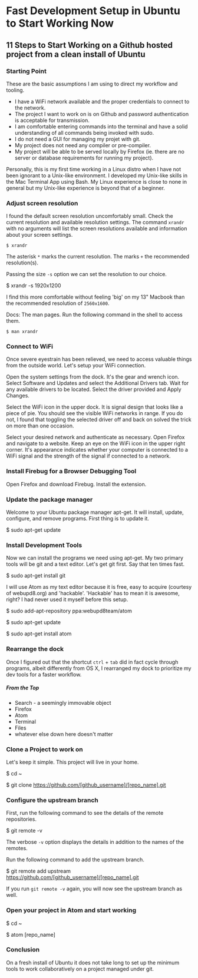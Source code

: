Fast Development Setup in Ubuntu to Start Working Now
=====================================================

11 Steps to Start Working on a Github hosted project from a clean install of Ubuntu
-----------------------------------------------------------------------------------
### Starting Point

These are the basic assumptions I am using to direct my workflow and tooling.

+ I have a WiFi network available and the proper credentials to connect to the network.
+ The project I want to work on is on Github and password authentication is acceptable for transmission.
+ I am comfortable entering commands into the terminal and have a solid understanding of all commands being invoked with sudo.
+ I do not need a GUI for managing my projet with git.
+ My project does not need any compiler or pre-compiler.
+ My project will be able to be served locally by Firefox (ie. there are no server or database requirements for running my project).

Personally, this is my first time working in a Linux distro when I have not been ignorant to a Unix-like environment. I developed my Unix-like skills in the Mac Terminal App using Bash. My Linux experience is close to none in general but my Unix-like experience is beyond that of a beginner.

### Adjust screen resolution

I found the default screen resolution uncomfortably small. Check the current resolution and available resolution settings.  The command ```xrandr``` with no arguments will list the screen resolutions available and information about your screen settings.

	$ xrandr

The asterisk ```*``` marks the current resolution. The marks ```+``` the recommended resolution(s).

Passing the size ```-s``` option we can set the resolution to our choice.

  $ xrandr -s 1920x1200

I find this more comfortable without feeling 'big' on my 13" Macbook than the recommended resolution of ```2560x1600```.

Docs: The man pages. Run the following command in the shell to access them.

    $ man xrandr

### Connect to WiFi

Once severe eyestrain has been relieved, we need to access valuable things from the outside world. Let's setup your WiFi connection.

Open the system settings from the dock. It's the gear and wrench icon. Select Software and Updates and select the Additional Drivers tab. Wait for any available drivers to be located. Select the driver provided and Apply Changes.

Select the WiFi icon in the upper dock. It is signal design that looks like a piece of pie. You should see the visible WiFi networks in range. If you do not, I found that toggling the selected driver off and back on solved the trick on more than one occasion.

Select your desired network and authenticate as necessary. Open Firefox and navigate to a website. Keep an eye on the WiFi icon in the upper right corner. It's appearance indicates whether your computer is connected to a WiFi signal and the strength of the signal if connected to a network.

### Install Firebug for a Browser Debugging Tool

Open Firefox and download Firebug.
Install the extension.

### Update the package manager

Welcome to your Ubuntu package manager apt-get. It will install, update, configure, and remove programs. First thing is to update it.

  $ sudo apt-get update

### Install Development Tools  

Now we can install the programs we need using apt-get. My two primary tools will be git and a text editor. Let's get git first. Say that ten times fast.

  $ sudo apt-get install git

I will use Atom as my text editor because it is free, easy to acquire (courtesy of webupd8.org) and 'hackable'. 'Hackable' has to mean it is awesome, right? I had never used it myself before this setup.

  $ sudo add-apt-repository ppa:webupd8team/atom

  $ sudo apt-get update

  $ sudo apt-get install atom

### Rearrange the dock

Once I figured out that the shortcut ```ctrl``` + ```tab``` did in fact cycle through programs, albeit differently from OS X, I rearranged my dock to prioritize my dev tools for a faster workflow.

##### From the Top
- Search - a seemingly immovable object
- Firefox
- Atom
- Terminal
- Files
- whatever else down here doesn't matter

### Clone a Project to work on

Let's keep it simple. This project will live in your home.

  $ cd ~

  $ git clone https://github.com/[github_username]/[repo_name].git

### Configure the upstream branch

First, run the following command to see the details of the remote repositories.

  $ git remote -v

The verbose ```-v``` option displays the details in addition to the names of the remotes.

Run the following command to add the upstream branch.

  $ git remote add upstream https://github.com/[github_username]/[repo_name].git

If you run ```git remote -v``` again, you will now see the upstream branch as well.

### Open your project in Atom and start working

  $ cd ~

  $ atom [repo_name]

### Conclusion

On a fresh install of Ubuntu it does not take long to set up the minimum tools to work collaboratively on a project managed under git.
